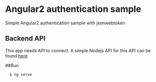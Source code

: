 # Angular2 authentication sample

Simple Angular2 authentication sample with jsonwebtoken

## Backend API
This app needs API to connect.
A simple Nodejs API for this API can be found [here](https://github.com/Michal83/jsonwebtoken-api-sample)

##Run
```
  $ ng serve
```
